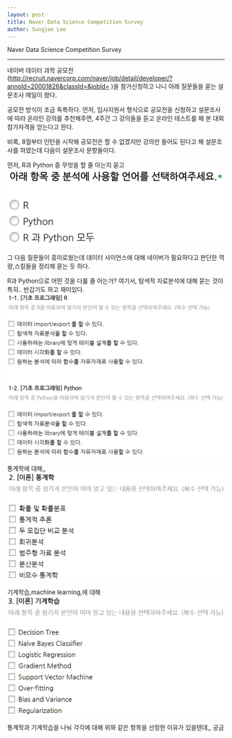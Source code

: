 ```yaml
---
layout: post
title: Naver Data Science Competition Survey
author: Sungjae Lee
---
```


Naver Data Science Competition Survey

-----

네이버 데이터 과학 공모전(http://recruit.navercorp.com/naver/job/detail/developer/?annoId=20001826&classId=&jobId= )을 
참가신청하고 나니 아래 질문들을 묻는 설문조사 메일이 왔다.

공모전 방식이 조금 독특하다.
먼저, 입사지원서 형식으로 공모전을 신청하고
설문조사에 따라 온라인 강의를 추천해주면,
4주간 그 강의들을 듣고 온라인 테스트를 해 
본 대회 참가자격을 얻는다고 한다.

비록, 8월부터 인턴을 시작해 공모전은 할 수 없겠지만 강의만 들어도 된다고 해 설문조사를 하였는데
다음이 설문조사 문항들이다.

먼저, R과 Python 중 무엇을 할 줄 아는지 묻고
![naverbc5](/images/naverbc5.jpg)



그 다음 질문들이 흥미로웠는데 데이터 사이언스에 대해
네이버가 필요하다고 판단한 역량,스킬들을 정리해 묻는 듯 하다.

R과 Python으로 어떤 것을 다룰 줄 아는가?
여기서, 탐색적 자료분석에 대해 묻는 것이 특히.. 반갑기도 하고 재미있다.
![naverbc2](/images/naverbc2.jpg)

통계학에 대해,,
![naverbc3](/images/naverbc3.jpg)

기계학습,machine learning,에 대해
![naverbc4](/images/naverbc4.jpg)

통계학과 기계학습을 나눠
각각에 대해 위와 같은 항목을 선정한 이유가 있을텐데,, 궁금
